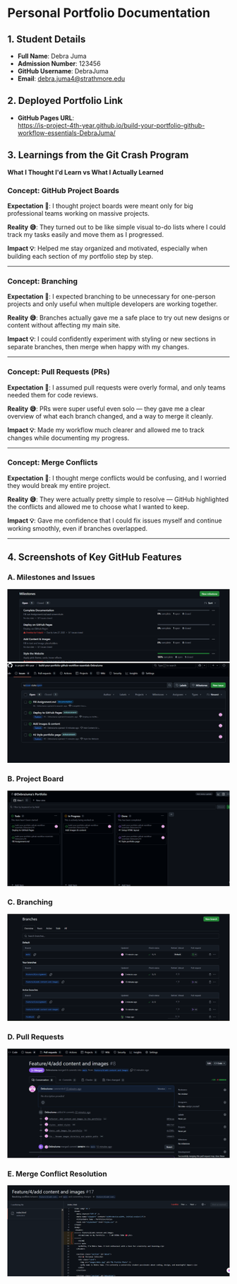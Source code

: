 # Personal Portfolio Documentation

## 1. Student Details

- **Full Name**: Debra Juma  
- **Admission Number**: 123456  
- **GitHub Username**: DebraJuma  
- **Email**: debra.juma4@strathmore.edu

## 2. Deployed Portfolio Link

- **GitHub Pages URL**:  
  https://is-project-4th-year.github.io/build-your-portfolio-github-workflow-essentials-DebraJuma/

## 3. Learnings from the Git Crash Program

**What I Thought I'd Learn vs What I Actually Learned**

### Concept: GitHub Project Boards

**Expectation 👀**: I thought project boards were meant only for big professional teams working on massive projects.

**Reality 😅**: They turned out to be like simple visual to-do lists where I could track my tasks easily and move them as I progressed.

**Impact 💡**: Helped me stay organized and motivated, especially when building each section of my portfolio step by step.

---

### Concept: Branching

**Expectation 👀**: I expected branching to be unnecessary for one-person projects and only useful when multiple developers are working together.

**Reality 😅**: Branches actually gave me a safe place to try out new designs or content without affecting my main site.

**Impact 💡**: I could confidently experiment with styling or new sections in separate branches, then merge when happy with my changes.

---

### Concept: Pull Requests (PRs)

**Expectation 👀**: I assumed pull requests were overly formal, and only teams needed them for code reviews.

**Reality 😅**: PRs were super useful even solo — they gave me a clear overview of what each branch changed, and a way to merge it cleanly.

**Impact 💡**: Made my workflow much clearer and allowed me to track changes while documenting my progress.

---

### Concept: Merge Conflicts

**Expectation 👀**: I thought merge conflicts would be confusing, and I worried they would break my entire project.

**Reality 😅**: They were actually pretty simple to resolve — GitHub highlighted the conflicts and allowed me to choose what I wanted to keep.

**Impact 💡**: Gave me confidence that I could fix issues myself and continue working smoothly, even if branches overlapped.

---

## 4. Screenshots of Key GitHub Features


### A. Milestones and Issues


![Milestones and Issues](images/milestone.png)
![Milestones and Issues](images/issues.png)





### B. Project Board

![project board](images/project.png)



### C. Branching

![Branching](images/branches.png)


### D. Pull Requests

![Pull Requests](images/pull.png)





### E. Merge Conflict Resolution

![Merge Conflict Resolution](images/merge.png)



